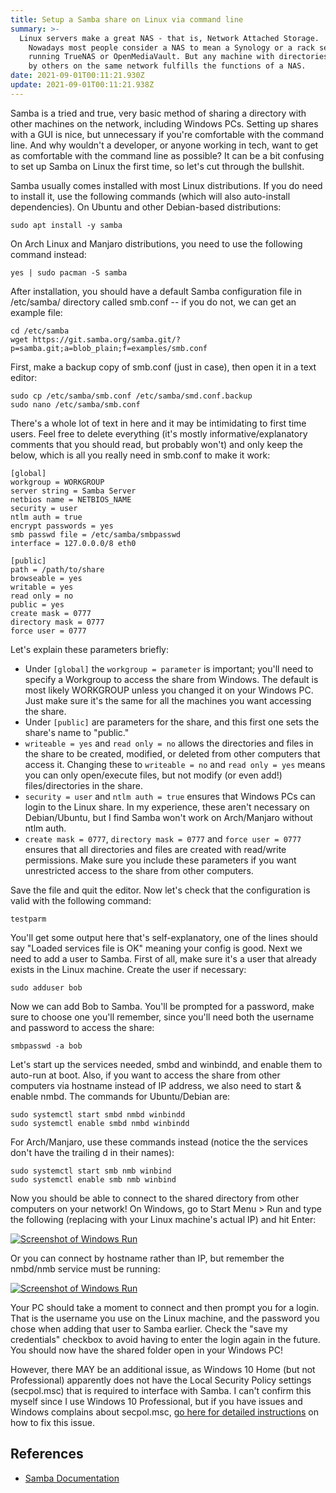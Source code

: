 ```yaml
---
title: Setup a Samba share on Linux via command line
summary: >-
  Linux servers make a great NAS - that is, Network Attached Storage.
    Nowadays most people consider a NAS to mean a Synology or a rack server
    running TrueNAS or OpenMediaVault. But any machine with directories accessible
    by others on the same network fulfills the functions of a NAS.
date: 2021-09-01T00:11:21.930Z
update: 2021-09-01T00:11:21.938Z
---
```


Samba is a tried and true, very basic method of sharing a directory with other machines on the network, including Windows PCs. Setting up shares with a GUI is nice, but unnecessary if you're comfortable with the command line. And why wouldn't a developer, or anyone working in tech, want to get as comfortable with the command line as possible? It can be a bit confusing to set up Samba on Linux the first time, so let's cut through the bullshit.

Samba usually comes installed with most Linux distributions. If you do need to install it, use the following commands (which will also auto-install dependencies). On Ubuntu and other Debian-based distributions:

`sudo apt install -y samba`

On Arch Linux and Manjaro distributions, you need to use the following command instead:

`yes | sudo pacman -S samba`

After installation, you should have a default Samba configuration file in /etc/samba/ directory called smb.conf -- if you do not, we can get an example file:

`cd /etc/samba`<br>
`wget https://git.samba.org/samba.git/?p=samba.git;a=blob_plain;f=examples/smb.conf`

First, make a backup copy of smb.conf (just in case), then open it in a text editor:

`sudo cp /etc/samba/smb.conf /etc/samba/smd.conf.backup`<br>
`sudo nano /etc/samba/smb.conf`

There's a whole lot of text in here and it may be intimidating to first time users. Feel free to delete everything (it's mostly informative/explanatory comments that you should read, but probably won't) and only keep the below, which is all you really need in smb.conf to make it work:

`[global]`<br>
`workgroup = WORKGROUP`<br>
`server string = Samba Server`<br>
`netbios name = NETBIOS_NAME`<br>
`security = user`<br>
`ntlm auth = true`<br>
`encrypt passwords = yes`<br>
`smb passwd file = /etc/samba/smbpasswd`<br>
`interface = 127.0.0.0/8 eth0`<br>

`[public]`<br>
`path = /path/to/share`<br>
`browseable = yes`<br>
`writable = yes`<br>
`read only = no`<br>
`public = yes`<br>
`create mask = 0777`<br>
`directory mask = 0777`<br>
`force user = 0777`<br>

Let's explain these parameters briefly:

- Under `[global]` the `workgroup = parameter` is important; you'll need to specify a Workgroup to access the share from Windows. The default is most likely WORKGROUP unless you changed it on your Windows PC. Just make sure it's the same for all the machines you want accessing the share.
- Under `[public]` are parameters for the share, and this first one sets the share's name to "public."
- `writeable = yes` and `read only = no` allows the directories and files in the share to be created, modified, or deleted from other computers that access it. Changing these to `writeable = no` and `read only = yes` means you can only open/execute files, but not modify (or even add!) files/directories in the share.
- `security = user` and `ntlm auth = true` ensures that Windows PCs can login to the Linux share. In my experience, these aren't necessary on Debian/Ubuntu, but I find Samba won't work on Arch/Manjaro without ntlm auth.
- `create mask = 0777`, `directory mask = 0777` and `force user = 0777` ensures that all directories and files are created with read/write permissions. Make sure you include these parameters if you want unrestricted access to the share from other computers.

Save the file and quit the editor. Now let's check that the configuration is valid with the following command:

`testparm`

You'll get some output here that's self-explanatory, one of the lines should say "Loaded services file is OK" meaning your config is good. Next we need to add a user to Samba. First of all, make sure it's a user that already exists in the Linux machine. Create the user if necessary:

`sudo adduser bob`

Now we can add Bob to Samba. You'll be prompted for a password, make sure to choose one you'll remember, since you'll need both the username and password to access the share:

`smbpasswd -a bob`

Let's start up the services needed, smbd and winbindd, and enable them to auto-run at boot. Also, if you want to access the share from other computers via hostname instead of IP address, we also need to start & enable nmbd. The commands for Ubuntu/Debian are:

`sudo systemctl start smbd nmbd winbindd`<br>
`sudo systemctl enable smbd nmbd winbindd`

For Arch/Manjaro, use these commands instead (notice the the services don't have the trailing d in their names):

`sudo systemctl start smb nmb winbind`<br>
`sudo systemctl enable smb nmb winbind`

Now you should be able to connect to the shared directory from other computers on your network! On Windows, go to Start Menu > Run and type the following (replacing with your Linux machine's actual IP) and hit Enter:

[![Screenshot of Windows Run](/img/samba1.png 'screenshot of Windows Run')](https://arieldiaz.codes/img/samba1.png)

Or you can connect by hostname rather than IP, but remember the nmbd/nmb service must be running:

[![Screenshot of Windows Run](/img/samba2.png 'screenshot of Windows Run')](https://arieldiaz.codes/img/samba2.png)

Your PC should take a moment to connect and then prompt you for a login. That is the username you use on the Linux machine, and the password you chose when adding that user to Samba earlier. Check the "save my credentials" checkbox to avoid having to enter the login again in the future. You should now have the shared folder open in your Windows PC!

However, there MAY be an additional issue, as Windows 10 Home (but not Professional) apparently does not have the Local Security Policy settings (secpol.msc) that is required to interface with Samba. I can't confirm this myself since I use Windows 10 Professional, but if you have issues and Windows complains about secpol.msc, [go here for detailed instructions](https://www.majorgeeks.com/content/page/how_to_enable_local_security_policy_in_windows_10_home.html) on how to fix this issue.

<h2>References</h2>

- <a href="https://www.samba.org/samba/docs" target="_blank" rel="noopener">Samba Documentation</a>
